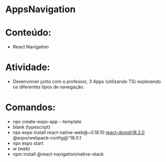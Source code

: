 # AppsNavigation

# Conteúdo:
- React Navigation

# Atividade:
- Desenvolver junto com o professor, 3 Apps (utilizando TS) explorando os diferentes tipos de navegação. 

# Comandos:
- npx create-expo-app --template
- blank (typescript)
- npx expo install react-native-web@~0.18.10 react-dom@18.2.0 @expo/webpack-config@^18.0.1
- npx expo start
- w (web)
- npm install @react-navigation/native-stack
